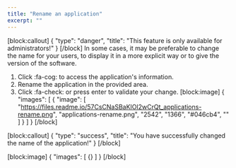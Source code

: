 ```yaml
---
title: "Rename an application"
excerpt: ""
---
```

[block:callout]
{
  "type": "danger",
  "title": "This feature is only available for administrators!"
}
[/block]
In some cases, it may be preferable to change the name for your users, to display it in a more explicit way or to give the version of the software. 

1. Click :fa-cog: to access the application's information.
2. Rename the application in the provided area. 
3. Click :fa-check: or press enter to validate your change.
[block:image]
{
  "images": [
    {
      "image": [
        "https://files.readme.io/57CsCNaSBaKIOl2wCrQt_applications-rename.png",
        "applications-rename.png",
        "2542",
        "1366",
        "#046cb4",
        ""
      ]
    }
  ]
}
[/block]

[block:callout]
{
  "type": "success",
  "title": "You have successfully changed the name of the application!"
}
[/block]

[block:image]
{
  "images": [
    {}
  ]
}
[/block]